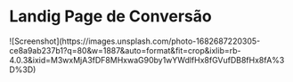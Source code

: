 <h1>Landig Page de Conversão</h1>
![Screenshot](https://images.unsplash.com/photo-1682687220305-ce8a9ab237b1?q=80&w=1887&auto=format&fit=crop&ixlib=rb-4.0.3&ixid=M3wxMjA3fDF8MHxwaG90by1wYWdlfHx8fGVufDB8fHx8fA%3D%3D)
